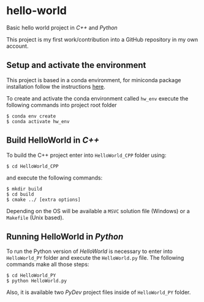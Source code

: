 # hello-world
Basic hello world project in _C++_ and _Python_

This project is my first work/contribution into a GitHub repository in my own account.

## Setup and activate the environment
This project is based in a conda environment, for miniconda package installation follow the instructions [here](https://conda.io/miniconda.html).

To create and activate the conda environment called `hw_env` execute the following commands into project root folder
```shell
$ conda env create
$ conda activate hw_env
```

## Build HelloWorld in _C++_
To build the C++ project enter into `HelloWorld_CPP` folder using:
```shell
$ cd HelloWorld_CPP
```
and execute the following commands:
```shell
$ mkdir build
$ cd build
$ cmake ../ [extra options]
```
Depending on the OS will be available a `MSVC` solution file (Windows) or a `Makefile` (Unix based).

## Running HelloWorld in _Python_
To run the Python version of _HelloWorld_ is necessary to enter into `HelloWorld_PY` folder and execute the `HelloWorld.py` file. The following commands make all those steps: 
```shell
$ cd HelloWorld_PY
$ python HelloWorld.py
```
Also, it is available  two _PyDev_ project files inside of `HelloWorld_PY` folder.

